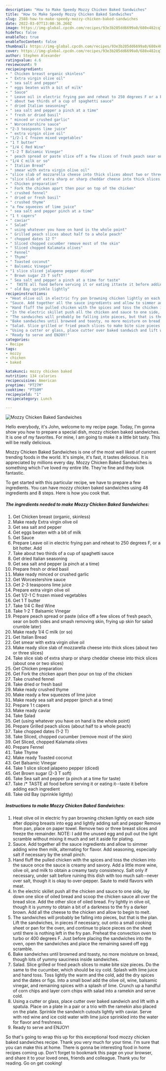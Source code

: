 ```yaml
---
description: "How to Make Speedy Mozzy Chicken Baked Sandwiches"
title: "How to Make Speedy Mozzy Chicken Baked Sandwiches"
slug: 2588-how-to-make-speedy-mozzy-chicken-baked-sandwiches
date: 2022-03-07T13:00:36.260Z
image: https://img-global.cpcdn.com/recipes/93e3b205dd6699a0/680x482cq70/mozzy-chicken-baked-sandwiches-recipe-main-photo.jpg
hideToc: false
enableToc: true
enableTocContent: false
thumbnail: https://img-global.cpcdn.com/recipes/93e3b205dd6699a0/680x482cq70/mozzy-chicken-baked-sandwiches-recipe-main-photo.jpg
cover: https://img-global.cpcdn.com/recipes/93e3b205dd6699a0/680x482cq70/mozzy-chicken-baked-sandwiches-recipe-main-photo.jpg
author: Stephen Alexander
ratingvalue: 4.6
reviewcount: 9
recipeingredient:
- " Chicken breast organic skinless"
- " Extra virgin olive oil"
- " sea salt and pepper"
- " eggs beaten with a bit of milk"
- " Sauce"
- " Leave oil in electric frying pan and reheat to 250 degrees F or a bit hotter Add"
- " about two thirds of a cup of spaghetti sauce"
- " dried Italian seasoning"
- " sea salt and pepper a pinch at a time"
- " fresh or dried basil"
- " minced or crushed garlic"
- " Worcestershire sauce"
- "2-3 teaspoons lime juice"
- " extra virgin olive oil"
- "1/2-1 C frozen mixed vegetables"
- "1 T butter"
- "1/4 C Red Wine"
- "1-2 T Balsamic Vinegar"
- " peach spread or paste slice off a few slices of fresh peach sear on both sides and smash removing skin frying up skin for salad crumble later"
- "1/4 C milk or so"
- " Italian Bread"
- " smear with extra virgin olive oil"
- "slice slab of mozzarella cheese into thick slices about two or three slices"
- "slice slab of extra sharp or sharp cheddar cheese into thick slices about one or two slices"
- " Chicken preparation"
- " Fork the chicken apart then pour on top of the chicken"
- " crushed fennel"
- " dried or fresh basil"
- " crushed thyme"
- "a few squeezes of lime juice"
- " sea salt and pepper pinch at a time"
- "1 t capers"
- " caviar"
- " Salad"
- " using whatever you have on hand is the whole point"
- " Grilled peach slices about half to a whole peach"
- " chopped dates 12 T"
- " Sliced chopped cucumber remove most of the skin"
- " Sliced chopped Kalamata olives"
- " Fennel"
- " Thyme"
- " Toasted coconut"
- " Balsamic Vinegar"
- "1 slice sliced jalapeno pepper diced"
- " Brown sugar 23 T soft"
- " Sea salt and pepper a pinch at a time for taste"
- "  TASTE all food before serving it or eating ittaste it before adding each ingredient"
- " old Bay sprinkle lightly"
recipeinstructions:
- "Heat olive oil in electric fry pan browning chicken lightly on each side after dipping breasts into egg and lightly adding salt and pepper Remove from pan, place on paper towel. Remove two or three breast slices and freeze the remainder. NOTE: I add the unused egg and pull out the light scramble without mixing it much and set it aside for plating."
- "Sauce. Add together all the sauce ingredients and allow to simmer adding wine then milk, alternating for flavor. Add seasoning, especially salt if necessary by the small pinch."
- "Hand fluff the pulled chicken with the spices and toss the chicken into the sauce once the sauce is creamy and savory. Add a little more wine, olive oil, and milk to obtain a creamy tasty consistency. Salt only if necessary, under salt before ruining this dish with too much salt--never over salt, though it is okay to over-pepper. Saute to meld flavors with meat."
- "In the electric skillet push all the chicken and sauce to one side, lay down one slice of oiled bread and scoop the chicken sauce all over the bread slice. Add the other slice of oiled bread. Fry lightly in olive oil, though it is yummy to obtain a bit of a darkness to the fry a darker brown. Add all the cheese to the chicken and allow to begin to melt."
- "The sandwiches will probably be falling into pieces, but that is the plan. Lift the sandwiches, in pieces if necessary, out onto a small cooking sheet or pan for the oven, and continue to place pieces on the sheet until there is nothing left in the fry pan. Preheat the convection oven to turbo or 400 degrees F. Just before placing the sandwiches into the oven, open the sandwiches and place the remaining saved off egg scramble."
- "Bake sandwiches until browned and toasty, no more moisture on bread, though lots of yummy sauciness inside sandwiches."
- "Salad. Slice grilled or fried peach slices to make bite size pieces. Do the same to the cucumber, which should be icy cold. Splash with lime juice and hand toss. Toss lightly the warm and the cold, add the dry spices and the dates or figs. Into a small bowl add the olive oil, wine, balsamic vinegar, and remaining spices with a splash of lime. Crunch up a handful of corn chips and layer corn chips with salad into a ramekin and serve cold."
- "Using a cutter or glass, place cutter over baked sandwich and lift with a spatula. Place on a plate in a pair or a trio with the ramekin also placed on the plate. Sprinkle the sandwich cutouts lightly with caviar. Serve with red wine and ice cold water with lime juice sprinkled into the water for flavor and freshness."
- "Ready to serve and ENJOY!"
categories:
- Recipe
tags:
- mozzy
- chicken
- baked

katakunci: mozzy chicken baked 
nutrition: 134 calories
recipecuisine: American
preptime: "PT27M"
cooktime: "PT50M"
recipeyield: "1"
recipecategory: Lunch

---
```



![Mozzy Chicken Baked Sandwiches](https://img-global.cpcdn.com/recipes/93e3b205dd6699a0/680x482cq70/mozzy-chicken-baked-sandwiches-recipe-main-photo.jpg)

Hello everybody, it's John, welcome to my recipe page. Today, I'm gonna show you how to prepare a special dish, mozzy chicken baked sandwiches. It is one of my favorites. For mine, I am going to make it a little bit tasty. This will be really delicious.

Mozzy Chicken Baked Sandwiches is one of the most well liked of current trending foods in the world. It's simple, it's fast, it tastes delicious. It is appreciated by millions every day. Mozzy Chicken Baked Sandwiches is something which I've loved my entire life. They're fine and they look fantastic.




To get started with this particular recipe, we have to prepare a few ingredients. You can have mozzy chicken baked sandwiches using 48 ingredients and 8 steps. Here is how you cook that.

<!--inarticleads1-->

##### The ingredients needed to make Mozzy Chicken Baked Sandwiches:

1. Get  Chicken breast (organic, skinless)
1. Make ready  Extra virgin olive oil
1. Get  sea salt and pepper
1. Get  eggs beaten with a bit of milk
1. Get  Sauce
1. Prepare  Leave oil in electric frying pan and reheat to 250 degrees F, or a bit hotter. Add
1. Take  about two thirds of a cup of spaghetti sauce
1. Get  dried Italian seasoning
1. Get  sea salt and pepper (a pinch at a time)
1. Prepare  fresh or dried basil
1. Make ready  minced or crushed garlic
1. Get  Worcestershire sauce
1. Get 2-3 teaspoons lime juice
1. Prepare  extra virgin olive oil
1. Get 1/2-1 C frozen mixed vegetables
1. Get 1 T butter
1. Take 1/4 C Red Wine
1. Take 1-2 T Balsamic Vinegar
1. Prepare  peach spread or paste (slice off a few slices of fresh peach, sear on both sides and smash removing skin, frying up skin for salad crumble later)
1. Make ready 1/4 C milk (or so)
1. Get  Italian Bread
1. Get  smear with extra virgin olive oil
1. Make ready slice slab of mozzarella cheese into thick slices (about two or three slices)
1. Take slice slab of extra sharp or sharp cheddar cheese into thick slices (about one or two slices)
1. Get  Chicken preparation
1. Get  Fork the chicken apart then pour on top of the chicken
1. Take  crushed fennel
1. Take  dried or fresh basil
1. Make ready  crushed thyme
1. Make ready a few squeezes of lime juice
1. Make ready  sea salt and pepper (pinch at a time)
1. Prepare 1 t capers
1. Make ready  caviar
1. Take  Salad
1. Get  (using whatever you have on hand is the whole point)
1. Prepare  Grilled peach slices (about half to a whole peach)
1. Take  chopped dates (1-2 T)
1. Take  Sliced, chopped cucumber (remove most of the skin)
1. Get  Sliced, chopped Kalamata olives
1. Prepare  Fennel
1. Take  Thyme
1. Make ready  Toasted coconut
1. Get  Balsamic Vinegar
1. Take 1 slice sliced jalapeno pepper (diced)
1. Get  Brown sugar (2-3 T soft)
1. Take  Sea salt and pepper (a pinch at a time for taste)
1. Take  /* TASTE all food before serving it or eating it--taste it before adding each ingredient
1. Take  old Bay (sprinkle lightly)




<!--inarticleads2-->

##### Instructions to make Mozzy Chicken Baked Sandwiches:

1. Heat olive oil in electric fry pan browning chicken lightly on each side after dipping breasts into egg and lightly adding salt and pepper Remove from pan, place on paper towel. Remove two or three breast slices and freeze the remainder. NOTE: I add the unused egg and pull out the light scramble without mixing it much and set it aside for plating.
1. Sauce. Add together all the sauce ingredients and allow to simmer adding wine then milk, alternating for flavor. Add seasoning, especially salt if necessary by the small pinch.
1. Hand fluff the pulled chicken with the spices and toss the chicken into the sauce once the sauce is creamy and savory. Add a little more wine, olive oil, and milk to obtain a creamy tasty consistency. Salt only if necessary, under salt before ruining this dish with too much salt--never over salt, though it is okay to over-pepper. Saute to meld flavors with meat.
1. In the electric skillet push all the chicken and sauce to one side, lay down one slice of oiled bread and scoop the chicken sauce all over the bread slice. Add the other slice of oiled bread. Fry lightly in olive oil, though it is yummy to obtain a bit of a darkness to the fry a darker brown. Add all the cheese to the chicken and allow to begin to melt.
1. The sandwiches will probably be falling into pieces, but that is the plan. Lift the sandwiches, in pieces if necessary, out onto a small cooking sheet or pan for the oven, and continue to place pieces on the sheet until there is nothing left in the fry pan. Preheat the convection oven to turbo or 400 degrees F. Just before placing the sandwiches into the oven, open the sandwiches and place the remaining saved off egg scramble.
1. Bake sandwiches until browned and toasty, no more moisture on bread, though lots of yummy sauciness inside sandwiches.
1. Salad. Slice grilled or fried peach slices to make bite size pieces. Do the same to the cucumber, which should be icy cold. Splash with lime juice and hand toss. Toss lightly the warm and the cold, add the dry spices and the dates or figs. Into a small bowl add the olive oil, wine, balsamic vinegar, and remaining spices with a splash of lime. Crunch up a handful of corn chips and layer corn chips with salad into a ramekin and serve cold.
1. Using a cutter or glass, place cutter over baked sandwich and lift with a spatula. Place on a plate in a pair or a trio with the ramekin also placed on the plate. Sprinkle the sandwich cutouts lightly with caviar. Serve with red wine and ice cold water with lime juice sprinkled into the water for flavor and freshness.
1. Ready to serve and ENJOY!



So that's going to wrap this up for this exceptional food mozzy chicken baked sandwiches recipe. Thank you very much for your time. I'm sure that you can make this at home. There is gonna be interesting food in home recipes coming up. Don't forget to bookmark this page on your browser, and share it to your loved ones, friends and colleague. Thank you for reading. Go on get cooking!
